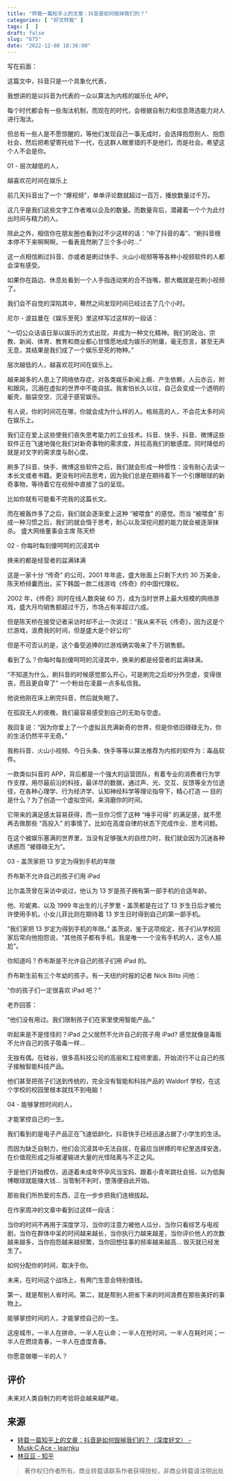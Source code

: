 ```yaml
---
title: "转载一篇知乎上的文章：抖音是如何毁掉我们的？"
categories: [ "好文转载" ]
tags: [  ]
draft: false
slug: "675"
date: "2022-12-08 18:36:00"
---
```


写在前面：

这篇文中，抖音只是一个具象化代表，

我想讲的是以抖音为代表的一众以算法为内核的娱乐化 APP。

每个时代都会有一些淘汰机制，而现在的时代，会根据自制力和信息筛选能力对人进行淘汰。

但总有一些人是不愿惊醒的，等他们发现自己一事无成时，会选择抱怨别人、抱怨社会、然后把希望寄托给下一代，在这群人眼里错的不是他们，而是社会。希望这个人不会是你。

01 -
层次越低的人，

越喜欢花时间在娱乐上

前几天抖音出了一个 “爆视频”，单单评论数就超过一百万，播放数量过千万。

这几乎是我们这些文字工作者难以企及的数量。而数量背后，潜藏着一个个为此付出时间与精力的人。

除此之外，相信你在朋友圈也看到过不少这样的话：“中了抖音的毒”、“刷抖音根本停不下来啊啊啊，一看表竟然刷了三个多小时…”

这一点相信刷过抖音、亦或者是刷过快手、火山小视频等等各种小视频软件的人都会深有感受。

如果你在路边、休息处看到一个人手指连动笑的合不拢嘴，那大概就是在刷小视频了。

我们会不自觉的深陷其中，蓦然之间发现时间已经过去了几个小时。

尼尔・波兹曼在《娱乐至死》里这样写过这样的一段话：

“一切公众话语日渐以娱乐的方式出现，并成为一种文化精神。我们的政治、宗教、新闻、体育、教育和商业都心甘情愿地成为娱乐的附庸，毫无怨言，甚至无声无息，其结果是我们成了一个娱乐至死的物种。”

层次越低的人，越喜欢花时间在娱乐上。

越来越多的人患上了网络依存症，对各类娱乐新闻上瘾、产生依赖，人云亦云，附和跟风，沉溺在虚拟的世界中不能自拔。我害怕长久以往，自己会变成一个透明的躯壳，脑袋空空、沉浸于感官娱乐。

有人说，你的时间花在哪，你就会成为什么样的人。格局高的人，不会花太多时间在娱乐上。

我们正在爱上这些使我们丧失思考能力的工业技术。抖音、快手、抖音、微博这些软件正在飞速地强化我们对新奇事物的需求度，并拉高我们的敏感度。同时降低的就是对文字的需求度与耐心度。

刷多了抖音、快手、微博这些软件之后，我们就会形成一种惯性：没有耐心去读一本长文或者书籍。更没有时间去思考，因为我们总是在期待着下一个引爆眼球的新奇事物，等待着它在视频中直接了当的呈现。

比如你就有可能看不完我的这篇长文。

而在被轰炸多了之后，我们就会逐渐爱上这种 “被喂食” 的感觉。而当 “被喂食” 形成一种习惯之后，我们的就会惰于思考，耐心以及深挖问题的能力就会被逐渐抹杀。
盛大网络董事会主席 陈天桥

02 -
你每时每刻傻呵呵的沉浸其中

换来的都是经营者的盆满钵满

这是一家十分 “传奇” 的公司，2001 年年底，盛大账面上只剩下大约 30 万美金，陈天桥倾囊而出，买下韩国一款二线游戏《传奇》的中国代理权。

2002 年，《传奇》同时在线人数突破 60 万，成为当时世界上最大规模的网络游戏，盛大月均销售额超过千万，市场占有率超过六成。

但是陈天桥在接受记者采访时却不止一次说过：“我从来不玩《传奇》，因为这是个烂游戏，浪费我的时间，但是盛大是个好公司”

但是不可否认的是，这个备受追捧的烂游戏确实吸来了千万销售额。

看到了么？你每时每刻傻呵呵的沉浸其中，换来的都是经营者的盆满钵满。

“不知道为什么，刷抖音的时候感觉那么开心，可是刷完之后却分外空虚，变得很丧，而且更自卑了” 一个粉丝在凌晨一点多私信我。

他说他刚在床上刷完抖音，然后就失眠了。

在孤寂无人的夜晚，我们最容易感受到自己的无助与空虚。

我回复说：“因为你爱上了一个虚拟且充满新奇的世界，但是你依旧碌碌无为，你的生活仍然平平无奇。”

我称抖音、火山小视频、今日头条、快手等等以算法推荐为内核的软件为：毒品软件。

一款类似抖音的 APP，背后都是一个强大的运营团队，有着专业的消费者行为学作支撑，用尽最前沿的科技，最详尽的数据，通过声、光、交互、反馈等全方位途径，在各种心理学、行为经济学、认知神经科学等理论指导下，精心打造 — 目的是什么？为了创造一个虚拟空间，来消磨你的时间。

它带来的满足感太容易获得，而一旦你习惯了这种 “唾手可得” 的满足感，就不愿再去做那些 “高投入” 的事情了。比如在高度自律的状态下完成作业、思考问题。

在这个被娱乐塞满的世界里，当没有足够强大的自控力时，我们就会因为沉迷各种诱惑而 “被碌碌无为”。

03 -
盖茨家把 13 岁定为得到手机的年限

乔布斯不允许自己的孩子们用 iPad

比尔盖茨曾在采访中说过，他认为 13 岁是孩子拥有第一部手机的合适年龄。

他、珍妮弗、以及 1999 年出生的儿子罗里・盖茨都是在过了 13 岁生日后才被允许使用手机，小女儿菲比则在期待着 13 岁生日时得到自己的第一部手机。

“我们家把 13 岁定为得到手机的年限。” 盖茨说，鉴于这项规定，孩子们从学校回家后常向他抱怨说，“其他孩子都有手机，我是唯一一个没有手机的人，这令人尴尬”。

你知道吗？乔布斯是不允许自己的孩子们用 iPad 的。

乔布斯生前有三个年幼的孩子。有一天纽约时报的记者 Nick Bilto 问他：

“你的孩子们一定很喜欢 iPad 吧？”

老乔回答：

“他们没有用过。我们限制孩子们在家里使用智能产品。”

听起来是不是怪怪的？iPad 之父居然不允许自己的孩子用 iPad? 感觉就像是毒贩不允许自己的孩子吸毒一样…

无独有偶。在硅谷，很多高科技公司的高层和工程师里面，开始流行不让自己的孩子接触智能科技产品。

他们甚至把孩子们送到传统的，完全没有智能和科技产品的 Waldorf 学校，在这个学校的校园里根本就找不到电脑！

04 -
能够掌控时间的人，

才能掌控自己的一生。

我们看到的是电子产品正在飞速低龄化，抖音快手已经迅速占据了小学生的生活。

而因为缺乏自制力，他们会沉浸其中无法自拔，在最应当拼搏的年纪里选择安逸，在价值观形成之际被灌输进大量的光怪陆离与不正之风。

于是他们开始模仿，追逐着未成年怀孕风当宝妈、跟着小青年跳社会摇、以为低胸博眼球就能赚大钱… 当管制不利时，堕落便自此开始。

那些我们所热爱的东西，正在一步步把我们连根拔起。

在作家周冲的文章中看到过这样一段话：

当你的时间不再用于深度学习，当你的注意力被他人瓜分，当你只看综艺与电视剧，当你在群体中呆的时间越来越长，当你执行力越来越差，当你评价他人的次数越来越多，当你抱怨越来越频繁，当你回想往事的频率越来越高… 毁灭就已经发生了。

如何分配你的时间，取决于你。

未来，在时间这个战场上，有两门生意会特别值钱。

第一，就是帮别人省时间。第二，就是帮别人把省下来的时间浪费在那些美好的事物上。

能够掌控时间的人，才能掌控自己的一生。

这座城市，一半人在拼命，一半人在认命；一半人在抢时间，一半人在耗时间；一半人在燃烧青春，一半人在虚度青春。

你愿意做哪一半的人？

## 评价

未来对人类自制力的考验将会越来越严峻。

## 来源

- [转载一篇知乎上的文章：抖音是如何毁掉我们的？（深度好文） - Musk·C·Ace - learnku](https://learnku.com/articles/71955)
- [林豆豆 - 知乎](zhuanlan.zhihu.com/p/57131724)

> 著作权归作者所有。商业转载请联系作者获得授权，非商业转载请注明出处
